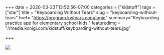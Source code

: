 +++
date = 2020-03-23T13:52:56-07:00
categories = ["kidstuff"]
tags = ["star"]
title = "Keyboarding Without Tears"
slug = "keyboarding-without-tears"
href= "https://program.kwtears.com/login"
summary="Keyboarding practice app for elementary school kids."
featuredimg = "//media.konigi.com/kidstuff/keyboarding-without-tears.jpg"

+++

<img src="//media.konigi.com/kidstuff/keyboarding-without-tears.jpg" />
